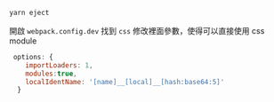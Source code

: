 

```bash
yarn eject
```


開啟 `webpack.config.dev` 找到 `css` 修改裡面參數，使得可以直接使用 css module



```js
 options: {
    importLoaders: 1,
    modules:true,
    localIdentName: '[name]__[local]__[hash:base64:5]'
  }
```
